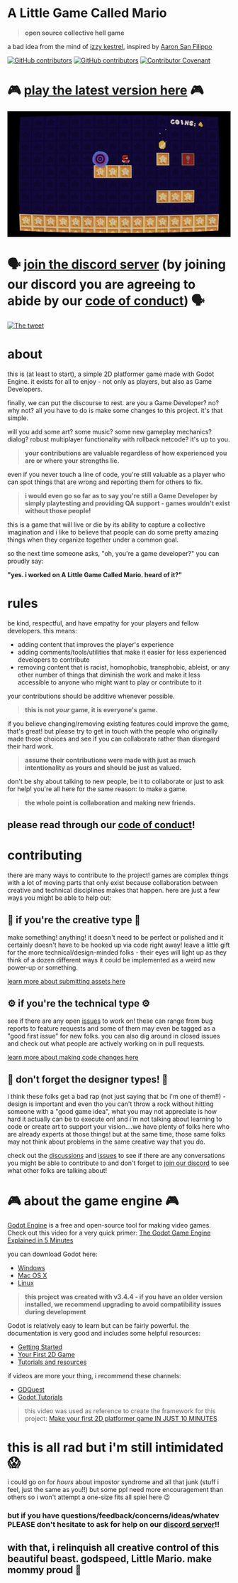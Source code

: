 # A Little Game Called Mario
> **open source collective hell game**

a bad idea from the mind of [izzy kestrel](https://twitter.com/iznaut), inspired by [Aaron San Filippo](https://twitter.com/AeornFlippout)

[![GitHub contributors](https://img.shields.io/github/contributors/a-little-org-called-mario/a-little-game-called-mario.svg)](https://GitHub.com/a-little-org-called-mario/a-little-game-called-mario/graphs/contributors/) [![GitHub contributors](https://img.shields.io/github/workflow/status/a-little-org-called-mario/a-little-game-called-mario/build%20and%20publish.svg)](https://github.com/a-little-org-called-mario/a-little-game-called-mario/actions) [![Contributor Covenant](https://img.shields.io/badge/Contributor%20Covenant-2.1-4baaaa.svg)](code_of_conduct.md)


# 🎮 [play the latest version here](http://play.little-mario.com/) 🎮

[![Screenshot Of A Little Game Called Mario](/.godot_ignore/screenshot.gif)](https://twitter.com/iznaut/status/1508179935977947142)

# 🗣 [join the discord server](http://community.little-mario.com/) (by joining our discord you are agreeing to abide by our [code of conduct](code_of_conduct.md)) 🗣

[![The tweet](.godot_ignore/the_tweet.png)](https://twitter.com/iznaut/status/1508179935977947142)


# about
this is (at least to start), a simple 2D platformer game made with Godot Engine. it exists for all to enjoy - not only as players, but also as Game Developers.

finally, we can put the discourse to rest. are you a Game Developer? no? why not? all you have to do is make some changes to this project. it's that simple.

will you add some art? some music? some new gameplay mechanics? dialog? robust multiplayer functionality with rollback netcode? it's up to you.

> **your contributions are valuable regardless of how experienced you are or where your strengths lie.**

even if you never touch a line of code, you're still valuable as a player who can spot things that are wrong and reporting them for others to fix.

> **i would even go so far as to say you're still a Game Developer by simply playtesting and providing QA support - games wouldn't exist without those people!**

this is a game that will live or die by its ability to capture a collective imagination and i like to believe that people can do some pretty amazing things when they organize together under a common goal.

so the next time someone asks, "oh, you're a game developer?" you can proudly say:

**"yes. i worked on A Little Game Called Mario. heard of it?"**


# rules
be kind, respectful, and have empathy for your players and fellow developers. this means:

- adding content that improves the player's experience
- adding comments/tools/utilities that make it easier for less experienced developers to contribute
- removing content that is racist, homophobic, transphobic, ableist, or any other number of things that diminish the work and make it less accessible to anyone who might want to play or contribute to it

your contributions should be additive whenever possible.

> **this is not *your* game, it is everyone's game.**

if you believe changing/removing existing features could improve the game, that's great! but please try to get in touch with the people who originally made those choices and see if you can collaborate rather than disregard their hard work.

> **assume their contributions were made with just as much intentionality as yours and should be just as valued.**

don't be shy about talking to new people, be it to collaborate or just to ask for help! you're all here for the same reason: to make a game.

> **the whole point is collaboration and making new friends.**

## please read through our [code of conduct](code_of_conduct.md)!


# contributing
there are many ways to contribute to the project! games are complex things with a lot of moving parts that only exist because collaboration between creative and technical disciplines makes that happen. here are just a few ways you might be able to help out:

## 🎨 **if you're the creative type** 🎨
make something! anything! it doesn't need to be perfect or polished and it certainly doesn't have to be hooked up via code right away! leave a little gift for the more technical/design-minded folks - their eyes will light up as they think of a dozen different ways it could be implemented as a weird new power-up or something.

[learn more about submitting assets here](http://assets.little-mario.com/)

## ⚙️ **if you're the technical type** ⚙️
see if there are any open [issues](https://github.com/a-little-org-called-mario/a-little-game-called-mario/issues) to work on! these can range from bug reports to feature requests and some of them may even be tagged as a "good first issue" for new folks. you can also dig around in closed issues and check out what people are actively working on in pull requests.

[learn more about making code changes here](https://github.com/a-little-org-called-mario/a-little-game-called-mario/wiki/Contribution-Basics)

## 🤔 **don't forget the designer types!** 🤔
i think these folks get a bad rap (not just saying that bc i'm one of them!!) - design is important and even tho you can't throw a rock without hitting someone with a "good game idea", what you may not appreciate is how hard it actually can be to execute on! and i'm not talking about learning to code or create art to support your vision....we have plenty of folks here who are already experts at those things! but at the same time, those same folks may not think about problems in the same creative way that you do.

check out the [discussions](https://github.com/a-little-org-called-mario/a-little-game-called-mario/discussions) and [issues](https://github.com/a-little-org-called-mario/a-little-game-called-mario/issues) to see if there are any conversations you might be able to contribute to and don't forget to [join our discord](http://community.little-mario.com/) to see what other folks are talking about!


# 🎮 about the game engine 🎮
[Godot Engine](https://godotengine.org/) is a free and open-source tool for making video games. Check out this video for a very quick primer: [The Godot Game Engine Explained in 5 Minutes](https://www.youtube.com/watch?v=KjX5llYZ5eQ)

you can download Godot here:
- [Windows](https://downloads.tuxfamily.org/godotengine/3.4.4/Godot_v3.4.4-stable_win64.exe.zip)
- [Mac OS X](https://downloads.tuxfamily.org/godotengine/3.4.4/Godot_v3.4.4-stable_osx.universal.zip)
- [Linux](https://downloads.tuxfamily.org/godotengine/3.4.4/Godot_v3.4.4-stable_x11.64.zip)

> **this project was created with v3.4.4 - if you have an older version installed, we recommend upgrading to avoid compatibility issues during development**

Godot is relatively easy to learn but can be fairly powerful. the documentation is very good and includes some helpful resources:
- [Getting Started](https://docs.godotengine.org/en/3.4/getting_started/introduction/index.html)
- [Your First 2D Game](https://docs.godotengine.org/en/stable/getting_started/first_2d_game/index.html)
- [Tutorials and resources](https://docs.godotengine.org/en/stable/community/tutorials.html)

if videos are more your thing, i recommend these channels:
- [GDQuest](https://www.youtube.com/channel/UCxboW7x0jZqFdvMdCFKTMsQ)
- [Godot Tutorials](https://www.youtube.com/channel/UCnr9ojBEQGgwbcKsZC-2rIg)

> this video was used as reference to create the framework for this project: [Make your first 2D platformer game IN JUST 10 MINUTES](https://www.youtube.com/watch?v=xFEKIWpd0sU)


# this is all rad but i'm still intimidated 😱
i could go on for _hours_ about impostor syndrome and all that junk (stuff i feel, just the same as you!!) but some ppl need more encouragement than others so i won't attempt a one-size fits all spiel here 😉

### but if you have questions/feedback/concerns/ideas/whatev PLEASE don't hesitate to ask for help on our [discord server](http://community.little-mario.com/)!!

## with that, i relinquish all creative control of this beautiful beast. godspeed, Little Mario. make mommy proud 💖
